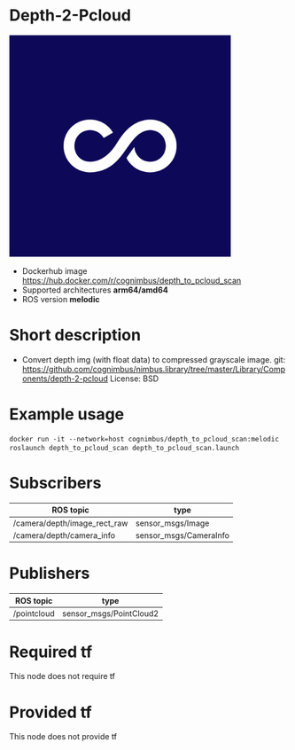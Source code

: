 # Depth-2-Pcloud

<img src="./depth-2-pcloud/Cogniteam_CMYK_Social_white_on_aubergine.jpg" alt="depth-2-pcloud" width="400"/>

* Dockerhub image https://hub.docker.com/r/cognimbus/depth_to_pcloud_scan
* Supported architectures <b>arm64/amd64</b>
* ROS version <b>melodic</b>

# Short description
* Convert depth img (with float data) to compressed grayscale image.
git: https://github.com/cognimbus/nimbus.library/tree/master/Library/Components/depth-2-pcloud
License: BSD

# Example usage
```
docker run -it --network=host cognimbus/depth_to_pcloud_scan:melodic roslaunch depth_to_pcloud_scan depth_to_pcloud_scan.launch
```

# Subscribers
ROS topic | type
--- | ---
/camera/depth/image_rect_raw | sensor_msgs/Image
/camera/depth/camera_info | sensor_msgs/CameraInfo


# Publishers
ROS topic | type
--- | ---
/pointcloud | sensor_msgs/PointCloud2


# Required tf
This node does not require tf


# Provided tf
This node does not provide tf



